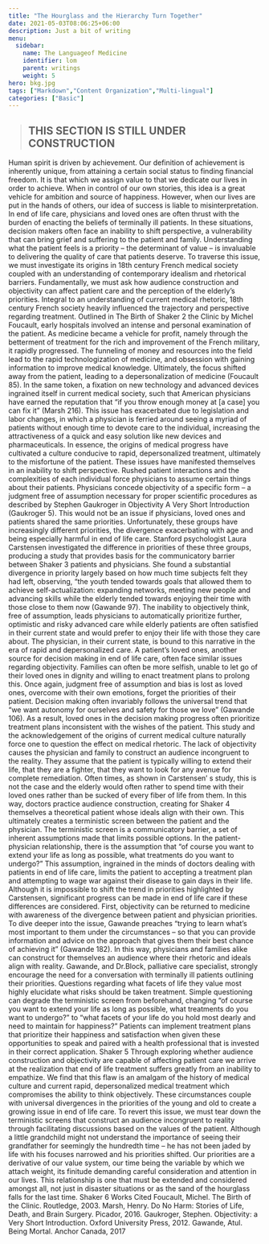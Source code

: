 ```yaml
---
title: "The Hourglass and the Hierarchy Turn Together"
date: 2021-05-03T08:06:25+06:00
description: Just a bit of writing
menu:
  sidebar:
    name: The Languageof Medicine
    identifier: lom
    parent: writings
    weight: 5
hero: bkg.jpg
tags: ["Markdown","Content Organization","Multi-lingual"]
categories: ["Basic"]
---
```

> ## THIS SECTION IS STILL UNDER CONSTRUCTION


Human spirit is driven by achievement. Our definition of achievement is inherently 
unique, from attaining a certain social status to finding financial freedom. It is that which we 
assign value to that we dedicate our lives in order to achieve. When in control of our own stories, 
this idea is a great vehicle for ambition and source of happiness. However, when our lives are put 
in the hands of others, our idea of success is liable to misinterpretation. In end of life care, 
physicians and loved ones are often thrust with the burden of enacting the beliefs of terminally ill 
patients. In these situations, decision makers often face an inability to shift perspective, a 
vulnerability that can bring grief and suffering to the patient and family. Understanding what the 
patient feels is a priority – the determinant of value – is invaluable to delivering the quality of 
care that patients deserve. To traverse this issue, we must investigate its origins in 18th century 
French medical society coupled with an understanding of contemporary idealism and rhetorical 
barriers. Fundamentally, we must ask how audience construction and objectivity can affect 
patient care and the perception of the elderly’s priorities. 
Integral to an understanding of current medical rhetoric, 18th century French society 
heavily influenced the trajectory and perspective regarding treatment. Outlined in The Birth of 
Shaker 2
the Clinic by Michel Foucault, early hospitals involved an intense and personal examination of 
the patient. As medicine became a vehicle for profit, namely through the betterment of treatment 
for the rich and improvement of the French military, it rapidly progressed. The funneling of 
money and resources into the field lead to the rapid technologization of medicine, and obsession 
with gaining information to improve medical knowledge. Ultimately, the focus shifted away 
from the patient, leading to a depersonalization of medicine (Foucault 85). In the same token, a 
fixation on new technology and advanced devices ingrained itself in current medical society, 
such that American physicians have earned the reputation that “if you throw enough money at [a 
case] you can fix it” (Marsh 216). This issue has exacerbated due to legislation and labor 
changes, in which a physician is ferried around seeing a myriad of patients without enough time 
to devote care to the individual, increasing the attractiveness of a quick and easy solution like 
new devices and pharmaceuticals. In essence, the origins of medical progress have cultivated a 
culture conducive to rapid, depersonalized treatment, ultimately to the misfortune of the patient. 
These issues have manifested themselves in an inability to shift perspective. Rushed 
patient interactions and the complexities of each individual force physicians to assume certain 
things about their patients. Physicians concede objectivity of a specific form – a judgment free of 
assumption necessary for proper scientific procedures as described by Stephen Gaukroger in 
Objectivity A Very Short Introduction (Gaukroger 5). This would not be an issue if physicians, 
loved ones and patients shared the same priorities. Unfortunately, these groups have increasingly 
different priorities, the divergence exacerbating with age and being especially harmful in end of 
life care.
Stanford psychologist Laura Carstensen investigated the difference in priorities of these 
three groups, producing a study that provides basis for the communicatory barrier between 
Shaker 3
patients and physicians. She found a substantial divergence in priority largely based on how 
much time subjects felt they had left, observing, “the youth tended towards goals that allowed 
them to achieve self-actualization: expanding networks, meeting new people and advancing 
skills while the elderly tended towards enjoying their time with those close to them now 
(Gawande 97). The inability to objectively think, free of assumption, leads physicians to 
automatically prioritize further, optimistic and risky advanced care while elderly patients are 
often satisfied in their current state and would prefer to enjoy their life with those they care 
about. The physician, in their current state, is bound to this narrative in the era of rapid and 
depersonalized care. A patient’s loved ones, another source for decision making in end of life 
care, often face similar issues regarding objectivity. Families can often be more selfish, unable to 
let go of their loved ones in dignity and willing to enact treatment plans to prolong this. Once 
again, judgment free of assumption and bias is lost as loved ones, overcome with their own 
emotions, forget the priorities of their patient. Decision making often invariably follows the 
universal trend that “we want autonomy for ourselves and safety for those we love” (Gawande 
106). As a result, loved ones in the decision making progress often prioritize treatment plans 
inconsistent with the wishes of the patient. 
This study and the acknowledgement of the origins of current medical culture naturally
force one to question the effect on medical rhetoric. The lack of objectivity causes the physician 
and family to construct an audience incongruent to the reality. They assume that the patient is 
typically willing to extend their life, that they are a fighter, that they want to look for any avenue 
for complete remediation. Often times, as shown in Carstensen’ s study, this is not the case and 
the elderly would often rather to spend time with their loved ones rather than be sucked of every
fiber of life from them. In this way, doctors practice audience construction, creating for 
Shaker 4
themselves a theoretical patient whose ideals align with their own. This ultimately creates a 
terministic screen between the patient and the physician. The terministic screen is a 
communicatory barrier, a set of inherent assumptions made that limits possible options. In the 
patient-physician relationship, there is the assumption that “of course you want to extend your 
life as long as possible, what treatments do you want to undergo?” This assumption, ingrained in 
the minds of doctors dealing with patients in end of life care, limits the patient to accepting a 
treatment plan and attempting to wage war against their disease to gain days in their life. 
Although it is impossible to shift the trend in priorities highlighted by Carstensen, 
significant progress can be made in end of life care if these differences are considered. First, 
objectivity can be returned to medicine with awareness of the divergence between patient and 
physician priorities. To dive deeper into the issue, Gawande preaches “trying to learn what’s 
most important to them under the circumstances – so that you can provide information and 
advice on the approach that gives them their best chance of achieving it” (Gawande 182). In this 
way, physicians and families alike can construct for themselves an audience where their rhetoric 
and ideals align with reality. Gawande, and Dr.Block, palliative care specialist, strongly 
encourage the need for a conversation with terminally ill patients outlining their priorities. 
Questions regarding what facets of life they value most highly elucidate what risks should be 
taken treatment. Simple questioning can degrade the terministic screen from beforehand, 
changing “of course you want to extend your life as long as possible, what treatments do you 
want to undergo?” to “what facets of your life do you hold most dearly and need to maintain for 
happiness?” Patients can implement treatment plans that prioritize their happiness and 
satisfaction when given these opportunities to speak and paired with a health professional that is 
invested in their correct application. 
Shaker 5
Through exploring whether audience construction and objectivity are capable of affecting 
patient care we arrive at the realization that end of life treatment suffers greatly from an inability 
to empathize. We find that this flaw is an amalgam of the history of medical culture and current
rapid, depersonalized medical treatment which compromises the ability to think objectively. 
These circumstances couple with universal divergences in the priorities of the young and old to 
create a growing issue in end of life care. To revert this issue, we must tear down the terministic 
screens that construct an audience incongruent to reality through facilitating discussions based on 
the values of the patient. Although a little grandchild might not understand the importance of 
seeing their grandfather for seemingly the hundredth time – he has not been jaded by life with his 
focuses narrowed and his priorities shifted. Our priorities are a derivative of our value system, 
our time being the variable by which we attach weight, its finitude demanding careful 
consideration and attention in our lives. This relationship is one that must be extended and 
considered amongst all, not just in disaster situations or as the sand of the hourglass falls for the 
last time. 
Shaker 6
Works Cited
Foucault, Michel. The Birth of the Clinic. Routledge, 2003.
Marsh, Henry. Do No Harm: Stories of Life, Death, and Brain Surgery. Picador, 2016.
Gaukroger, Stephen. Objectivity: a Very Short Introduction. Oxford University Press, 2012.
Gawande, Atul. Being Mortal. Anchor Canada, 2017